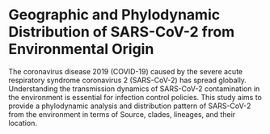# Geographic and Phylodynamic Distribution of SARS-CoV-2 from Environmental Origin
The coronavirus disease 2019 (COVID-19) caused by the severe acute respiratory syndrome coronavirus 2 (SARS-CoV-2) has spread globally. Understanding the transmission dynamics of SARS-CoV-2 contamination in the environment is essential for infection control policies. This study aims to provide a phylodynamic analysis and distribution pattern of SARS-CoV-2 from the environment in terms of Source, clades, lineages, and their location. 

